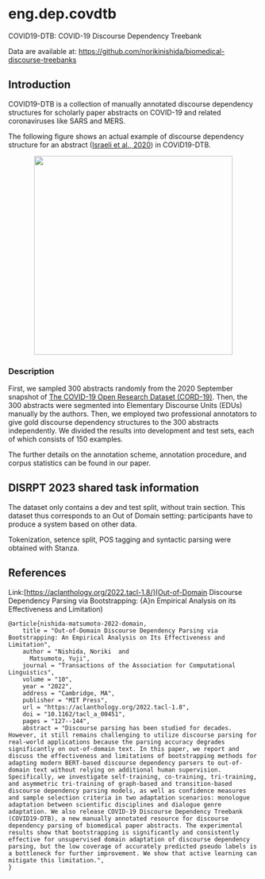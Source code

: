 # eng.dep.covdtb

COVID19-DTB: COVID-19 Discourse Dependency Treebank

Data are available at: https://github.com/norikinishida/biomedical-discourse-treebanks

## Introduction 

COVID19-DTB is a collection of manually annotated discourse dependency structures for scholarly paper abstracts on COVID-19 and related coronaviruses like SARS and MERS.

The following figure shows an actual example of discourse dependency structure for an abstract ([Israeli et al., 2020](https://doi.org/10.1101/2020.06.10.144196)) in COVID19-DTB.

<p align="center">
<img src="https://norikinishida.github.io/tools/discdep/images/045_figure020.png" width="400">
</p>

### Description

First, we sampled 300 abstracts randomly from the 2020 September snapshot of [The COVID-19 Open Research Dataset (CORD-19)](https://allenai.org/data/cord-19).
Then, the 300 abstracts were segmented into Elementary Discourse Units (EDUs) manually by the authors.
Then, we employed two professional annotators to give gold discourse dependency structures to the 300 abstracts independently.
We divided the results into development and test sets, each of which consists of 150 examples.

The further details on the annotation scheme, annotation procedure, and corpus statistics can be found in our paper.


## DISRPT 2023 shared task information

The dataset only contains a dev and test split, without train section. This dataset thus corresponds to an Out of Domain setting: participants have to produce a system based on other data.

Tokenization, setence split, POS tagging and syntactic parsing were obtained with Stanza. 

## References

Link:[https://aclanthology.org/2022.tacl-1.8/](Out-of-Domain Discourse Dependency Parsing via Bootstrapping: {A}n Empirical Analysis on its Effectiveness and Limitation)

```
@article{nishida-matsumoto-2022-domain,
    title = "Out-of-Domain Discourse Dependency Parsing via Bootstrapping: An Empirical Analysis on Its Effectiveness and Limitation",
    author = "Nishida, Noriki  and
      Matsumoto, Yuji",
    journal = "Transactions of the Association for Computational Linguistics",
    volume = "10",
    year = "2022",
    address = "Cambridge, MA",
    publisher = "MIT Press",
    url = "https://aclanthology.org/2022.tacl-1.8",
    doi = "10.1162/tacl_a_00451",
    pages = "127--144",
    abstract = "Discourse parsing has been studied for decades. However, it still remains challenging to utilize discourse parsing for real-world applications because the parsing accuracy degrades significantly on out-of-domain text. In this paper, we report and discuss the effectiveness and limitations of bootstrapping methods for adapting modern BERT-based discourse dependency parsers to out-of-domain text without relying on additional human supervision. Specifically, we investigate self-training, co-training, tri-training, and asymmetric tri-training of graph-based and transition-based discourse dependency parsing models, as well as confidence measures and sample selection criteria in two adaptation scenarios: monologue adaptation between scientific disciplines and dialogue genre adaptation. We also release COVID-19 Discourse Dependency Treebank (COVID19-DTB), a new manually annotated resource for discourse dependency parsing of biomedical paper abstracts. The experimental results show that bootstrapping is significantly and consistently effective for unsupervised domain adaptation of discourse dependency parsing, but the low coverage of accurately predicted pseudo labels is a bottleneck for further improvement. We show that active learning can mitigate this limitation.",
}
```


